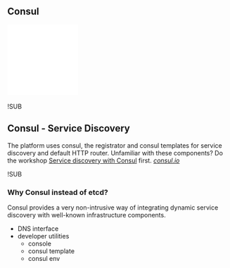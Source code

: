 ## Consul
![Consul logo](images/consul-logo.png) <!-- .element: class="noborder" -->


!SUB
## Consul - Service Discovery

The platform uses consul, the registrator and consul templates for service discovery and default HTTP router.
Unfamiliar with these components? Do the workshop [Service discovery with Consul](http://nauts.io/workshop-docker-consul) first.
[_consul.io_](http://www.consul.io)


!SUB

### Why Consul instead of etcd?

Consul provides a very non-intrusive way of integrating dynamic service discovery with well-known infrastructure components.

 - DNS interface 
 - developer utilities
     - console
     - consul template 
     - consul env 
